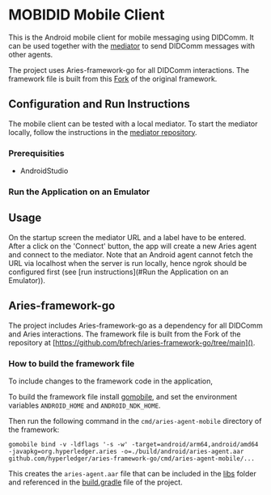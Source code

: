 # MOBIDID Mobile Client
This is the Android mobile client for mobile messaging using DIDComm. It can be used together with 
the [mediator](https://git.snet.tu-berlin.de/blockchain/idunion/DID) to send DIDComm messages with other agents. 

The project uses Aries-framework-go for all DIDComm interactions. 
The framework file is built from this [Fork](https://github.com/bfrech/aries-framework-go/tree/main) 
of the original framework. 



## Configuration and Run Instructions
The mobile client can be tested with a local mediator. To start the mediator locally, follow the 
instructions in the [mediator repository](https://git.snet.tu-berlin.de/blockchain/idunion/DID).

### Prerequisities
- AndroidStudio


### Run the Application on an Emulator



## Usage
On the startup screen the mediator URL and a label have to be entered. After a click on the 'Connect'
button, the app will create a new Aries agent and connect to the mediator. Note that an Android agent 
cannot fetch the URL via localhost when the server is run locally, hence ngrok should be configured 
first (see [run instructions](#Run the Application on an Emulator)). 


## Aries-framework-go
The project includes Aries-framework-go as a dependency for all DIDComm and Aries interactions. 
The framework file is built from the Fork of the repository at [https://github.com/bfrech/aries-framework-go/tree/main](). 

### How to build the framework file
To include changes to the framework code in the application, 

To build the framework file install [gomobile](https://pkg.go.dev/golang.org/x/mobile/cmd/gomobile), 
and set the environment variables `ANDROID_HOME` and `ANDROID_NDK_HOME`.

Then run the following command in the `cmd/aries-agent-mobile` directory of the framework:
```
gomobile bind -v -ldflags '-s -w' -target=android/arm64,android/amd64 -javapkg=org.hyperledger.aries -o=./build/android/aries-agent.aar github.com/hyperledger/aries-framework-go/cmd/aries-agent-mobile/...
```
This creates the `aries-agent.aar` file that can be included in the [libs](app/libs) folder and 
referenced in the [build.gradle](app/build.gradle) file of the project.
